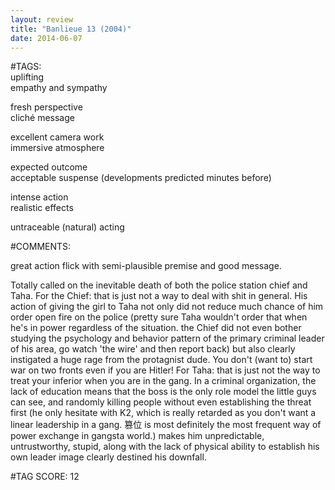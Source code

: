 ```yaml
---  
layout: review  
title: "Banlieue 13 (2004)"  
date: 2014-06-07  
---  
```

  
#TAGS:  
uplifting  
empathy and sympathy  
  
fresh perspective  
cliché message  
  
excellent camera work  
immersive atmosphere  
  
expected outcome  
acceptable suspense (developments predicted minutes before)  
  
intense action  
realistic effects  
  
untraceable (natural) acting  
  
#COMMENTS:  
  
great action flick with semi-plausible premise and good message.  
  
Totally called on the inevitable death of both the police station chief and Taha. For the Chief: that is just not a way to deal with shit in general. His action of giving the girl to Taha not only did not reduce much chance of him order open fire on the police (pretty sure Taha wouldn't order that when he's in power regardless of the situation. the Chief did not even bother studying the psychology and behavior pattern of the primary criminal leader of his area, go watch 'the wire' and then report back) but also clearly instigated a huge rage from the protagnist dude. You don't (want to) start war on two fronts even if you are Hitler! For Taha: that is just not the way to treat your inferior when you are in the gang. In a criminal organization, the lack of education means that the boss is the only role model the little guys can see, and randomly killing people without even establishing the threat first (he only hesitate with K2, which is really retarded as you don't want a linear leadership in a gang. 篡位 is most definitely the most frequent way of power exchange in gangsta world.) makes him unpredictable, untrustworthy, stupid, along with the lack of physical ability to establish his own leader image clearly destined his downfall.  
  
  
  
  
  
#TAG SCORE: 12  
